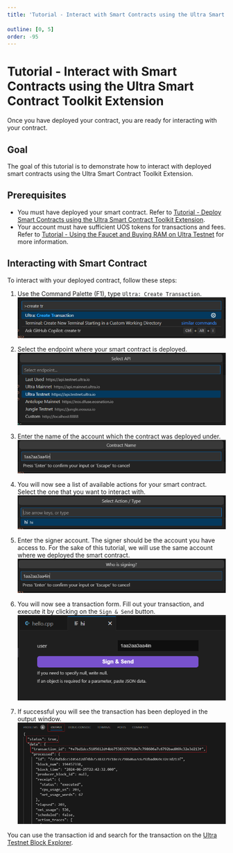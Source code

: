 ```yaml
---
title: 'Tutorial - Interact with Smart Contracts using the Ultra Smart Contract Toolkit Extension'

outline: [0, 5]
order: -95
---
```


# Tutorial - Interact with Smart Contracts using the Ultra Smart Contract Toolkit Extension

Once you have deployed your contract, you are ready for interacting with your contract.

## Goal

The goal of this tutorial is to demonstrate how to interact with deployed smart contracts using the Ultra Smart Contract Toolkit Extension.

## Prerequisites

-   You must have deployed your smart contract. Refer to [Tutorial - Deploy Smart Contracts using the Ultra Smart Contract Toolkit Extension](./deploy.md).
-   Your account must have sufficient UOS tokens for transactions and fees. Refer to [Tutorial - Using the Faucet and Buying RAM on Ultra Testnet](../../fundamentals/tutorial-obtain-token-and-purchase-ram.md#obtaining-uos-tokens-using-the-faucet) for more information.

## Interacting with Smart Contract

To interact with your deployed contract, follow these steps:

1. Use the Command Palette (F1), type `Ultra: Create Transaction`.
   ![](./images/command-palette-create-tx.png)

2. Select the endpoint where your smart contract is deployed.
   ![](./images/command-palette-deploy-select-endpoint.png)

3. Enter the name of the account which the contract was deployed under.
   ![](./images/command-palette-create-tx-account-name.png)

4. You will now see a list of available actions for your smart contract. Select the one that you want to interact with.
   ![](./images/command-palette-create-tx-select-action.png)

5. Enter the signer account. The signer should be the account you have access to. For the sake of this tutorial, we will use the same account where we deployed the smart contract.
   ![](./images/command-palette-create-tx-signing-acc.png)

6. You will now see a transaction form. Fill out your transaction, and execute it by clicking on the `Sign & Send` button.
   ![](./images/vscode-ext-contract-action-interaction.png)

7. If successful you will see the transaction has been deployed in the output window.
   ![](./images/vscode-ext-contract-action-interaction-output.png)

You can use the transaction id and search for the transaction on the [Ultra Testnet Block Explorer](https://explorer.testnet.ultra.io/).

